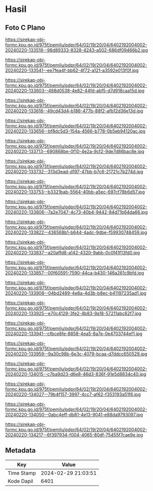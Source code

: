 # Hasil

## Foto C Plano

https://sirekap-obj-formc.kpu.go.id/975f/pemilu/pdpr/64/02/19/20/04/6402192004002-20240220-133518--98d89333-8328-4243-a502-686df09466b2.jpg

https://sirekap-obj-formc.kpu.go.id/975f/pemilu/pdpr/64/02/19/20/04/6402192004002-20240220-133541--ee7fea4f-bb62-4f72-a121-a3592e013f0f.jpg

https://sirekap-obj-formc.kpu.go.id/975f/pemilu/pdpr/64/02/19/20/04/6402192004002-20240220-133603--488d0538-4e82-44fd-abf5-d7d918caa15d.jpg

https://sirekap-obj-formc.kpu.go.id/975f/pemilu/pdpr/64/02/19/20/04/6402192004002-20240220-133618--49cd43d4-b186-477b-88f2-afb12d36e13d.jpg

https://sirekap-obj-formc.kpu.go.id/975f/pemilu/pdpr/64/02/19/20/04/6402192004002-20240220-133656--bf8dc5d3-154a-4566-b778-0b5eb94120ac.jpg

https://sirekap-obj-formc.kpu.go.id/975f/pemilu/pdpr/64/02/19/20/04/6402192004002-20240220-133713--690868be-0f10-4e2a-9cf2-9de7d86bac8e.jpg

https://sirekap-obj-formc.kpu.go.id/975f/pemilu/pdpr/64/02/19/20/04/6402192004002-20240220-133732--313d3ead-d197-47bb-b7c6-21721c7b274d.jpg

https://sirekap-obj-formc.kpu.go.id/975f/pemilu/pdpr/64/02/19/20/04/6402192004002-20240220-133753--b3321bab-5564-40bb-a5ec-697cf78b6d57.jpg

https://sirekap-obj-formc.kpu.go.id/975f/pemilu/pdpr/64/02/19/20/04/6402192004002-20240220-133806--7a2e7047-4c73-40b4-9442-84d71b64da66.jpg

https://sirekap-obj-formc.kpu.go.id/975f/pemilu/pdpr/64/02/19/20/04/6402192004002-20240220-133822--436568b1-b644-4adc-9dbe-f59930748459.jpg

https://sirekap-obj-formc.kpu.go.id/975f/pemilu/pdpr/64/02/19/20/04/6402192004002-20240220-133837--a20affd8-a142-4320-9abb-0c0f41f13fd0.jpg

https://sirekap-obj-formc.kpu.go.id/975f/pemilu/pdpr/64/02/19/20/04/6402192004002-20240220-133857--00f60591-7590-44ca-b430-146a261c9bfd.jpg

https://sirekap-obj-formc.kpu.go.id/975f/pemilu/pdpr/64/02/19/20/04/6402192004002-20240220-133908--04bd2489-4e8a-4d3b-b8ec-b41197235ad1.jpg

https://sirekap-obj-formc.kpu.go.id/975f/pemilu/pdpr/64/02/19/20/04/6402192004002-20240220-133925--e70c4129-3fe2-4b83-9a18-57211abc62f7.jpg

https://sirekap-obj-formc.kpu.go.id/975f/pemilu/pdpr/64/02/19/20/04/6402192004002-20240220-133941--cfbce8fe-8858-4ea5-8a7e-0e4703744ef1.jpg

https://sirekap-obj-formc.kpu.go.id/975f/pemilu/pdpr/64/02/19/20/04/6402192004002-20240220-133959--9a30c98b-6e3c-4079-bcaa-d7ddcc650529.jpg

https://sirekap-obj-formc.kpu.go.id/975f/pemilu/pdpr/64/02/19/20/04/6402192004002-20240220-134015--c7ba9d23-d6e8-46d3-836f-91e5d8834c40.jpg

https://sirekap-obj-formc.kpu.go.id/975f/pemilu/pdpr/64/02/19/20/04/6402192004002-20240220-134027--79b4f157-3997-4cc7-af62-f353193a51f6.jpg

https://sirekap-obj-formc.kpu.go.id/975f/pemilu/pdpr/64/02/19/20/04/6402192004002-20240220-134050--0abc4eff-db81-4e13-9041-e88da9793097.jpg

https://sirekap-obj-formc.kpu.go.id/975f/pemilu/pdpr/64/02/19/20/04/6402192004002-20240220-134217--6f397934-f004-4065-80df-75455f7cae9e.jpg


## Metadata

| Key        | Value               |
| ---------- | ------------------- |
| Time Stamp | 2024-02-29 21:03:51 |
| Kode Dapil | 6401                |



